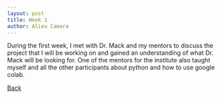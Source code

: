 ```yaml
---
layout: post
title: Week 1
author: Alieu Camara
---
```


During the first week, I met with Dr. Mack and my mentors to discuss the project 
that I will be working on and gained an understanding of what Dr. Mack will be looking for. 
One of the mentors for the institute also taught myself and all the other participants about python and how to use google colab.

[Back](./)
